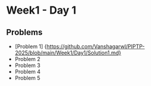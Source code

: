# Week1 - Day 1

## Problems
- [Problem 1] {https://github.com/Vanshagarwl/PIPTP-2025/blob/main/Week1/Day1/Solution1.md}
- Problem 2
- Problem 3
- Problem 4
- Problem 5
